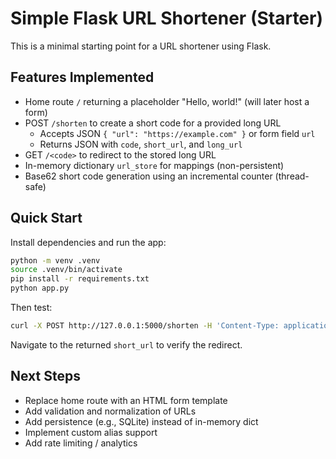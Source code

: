 # Simple Flask URL Shortener (Starter)

This is a minimal starting point for a URL shortener using Flask.

## Features Implemented
- Home route `/` returning a placeholder "Hello, world!" (will later host a form)
- POST `/shorten` to create a short code for a provided long URL
  - Accepts JSON `{ "url": "https://example.com" }` or form field `url`
  - Returns JSON with `code`, `short_url`, and `long_url`
- GET `/<code>` to redirect to the stored long URL
- In-memory dictionary `url_store` for mappings (non-persistent)
- Base62 short code generation using an incremental counter (thread-safe)

## Quick Start

Install dependencies and run the app:

```bash
python -m venv .venv
source .venv/bin/activate
pip install -r requirements.txt
python app.py
```

Then test:

```bash
curl -X POST http://127.0.0.1:5000/shorten -H 'Content-Type: application/json' -d '{"url":"https://example.com"}'
```

Navigate to the returned `short_url` to verify the redirect.

## Next Steps
- Replace home route with an HTML form template
- Add validation and normalization of URLs
- Add persistence (e.g., SQLite) instead of in-memory dict
- Implement custom alias support
- Add rate limiting / analytics
